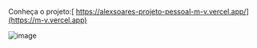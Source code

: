 
Conheça o projeto:[ https://alexsoares-projeto-pessoal-m-v.vercel.app/](https://m-v.vercel.app)

![image](https://github.com/Lostleleco/M-V/assets/158625504/6ecba04e-3f5f-4c61-929b-7a8e146ef973)
